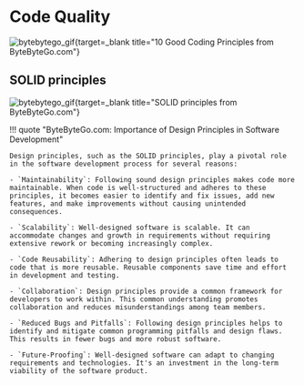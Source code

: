 # Code Quality

![bytebytego_gif](https://substackcdn.com/image/fetch/w_1456,c_limit,f_webp,q_auto:good,fl_progressive:steep/https%3A%2F%2Fsubstack-post-media.s3.amazonaws.com%2Fpublic%2Fimages%2F21372331-1b3f-40dc-a491-778dcb16d079_800x800.gif){target=_blank title="10 Good Coding Principles from ByteByteGo.com"}

## SOLID principles

![bytebytego_gif](https://substackcdn.com/image/fetch/w_1456,c_limit,f_webp,q_auto:good,fl_progressive:steep/https%3A%2F%2Fsubstack-post-media.s3.amazonaws.com%2Fpublic%2Fimages%2F2db4d634-e08c-4ced-8ca8-dbea85f6afe4_3827x3184.png){target=_blank title="SOLID principles from ByteByteGo.com"}

!!! quote "ByteByteGo.com: Importance of Design Principles in Software Development"

    Design principles, such as the SOLID principles, play a pivotal role in the software development process for several reasons:

    - `Maintainability`: Following sound design principles makes code more maintainable. When code is well-structured and adheres to these principles, it becomes easier to identify and fix issues, add new features, and make improvements without causing unintended consequences.

    - `Scalability`: Well-designed software is scalable. It can accommodate changes and growth in requirements without requiring extensive rework or becoming increasingly complex.

    - `Code Reusability`: Adhering to design principles often leads to code that is more reusable. Reusable components save time and effort in development and testing.

    - `Collaboration`: Design principles provide a common framework for developers to work within. This common understanding promotes collaboration and reduces misunderstandings among team members.

    - `Reduced Bugs and Pitfalls`: Following design principles helps to identify and mitigate common programming pitfalls and design flaws. This results in fewer bugs and more robust software.

    - `Future-Proofing`: Well-designed software can adapt to changing requirements and technologies. It's an investment in the long-term viability of the software product.
